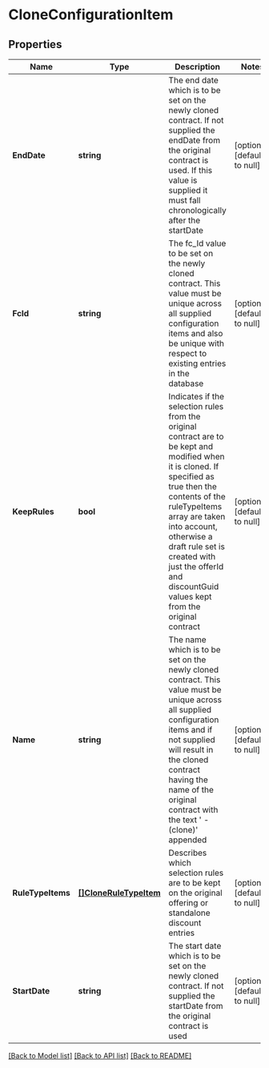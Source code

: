 # CloneConfigurationItem

## Properties
Name | Type | Description | Notes
------------ | ------------- | ------------- | -------------
**EndDate** | **string** | The end date which is to be set on the newly cloned contract. If not supplied the endDate from the original contract is used. If this value is supplied it must fall chronologically after the startDate | [optional] [default to null]
**FcId** | **string** | The fc_Id value to be set on the newly cloned contract. This value must be unique across all supplied configuration items and also be unique with respect to existing entries in the database | [optional] [default to null]
**KeepRules** | **bool** | Indicates if the selection rules from the original contract are to be kept and modified when it is cloned. If specified as true then the contents of the ruleTypeItems array are taken into account, otherwise a draft rule set is created with just the offerId and discountGuid values kept from the original contract | [optional] [default to null]
**Name** | **string** | The name which is to be set on the newly cloned contract. This value must be unique across all supplied configuration items and if not supplied will result in the cloned contract having the name of the original contract with the text &#39; - (clone)&#39; appended | [optional] [default to null]
**RuleTypeItems** | [**[]CloneRuleTypeItem**](CloneRuleTypeItem.md) | Describes which selection rules are to be kept on the original offering or standalone discount entries | [optional] [default to null]
**StartDate** | **string** | The start date which is to be set on the newly cloned contract. If not supplied the startDate from the original contract is used | [optional] [default to null]

[[Back to Model list]](../README.md#documentation-for-models) [[Back to API list]](../README.md#documentation-for-api-endpoints) [[Back to README]](../README.md)


